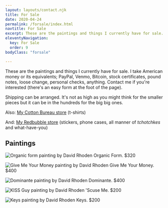 ```yaml
---
layout: layouts/contact.njk
title: For Sale
date: 2020-04-24
permalink: /forsale/index.html
navtitle: For Sale
excerpt: These are the paintings and things I currently have for sale.
eleventyNavigation:
  key: For Sale
  order: 9
bodyClass: "forsale"

---
```


These are the paintings and things I currently have for sale. I take American money or its equivalents; PayPal, Venmo, Bitcoin, stock certificates, pound notes, loose change, personal checks, anything. Contact me if you're interested (there's an easy form at the foot of the page).

Shipping can be arranged. It's not as high as you might think for the smaller pieces but it can be in the hundreds for the big big ones.

Also: [My Cotton Bureau store](https://cottonbureau.com/people/david-rhoden) (t-shirts)

And: [My Redbubble store](https://www.redbubble.com/people/davidrhoden/shop) (stickers, phone cases, all manner of _tchotchkes_ and what-have-you)

## Paintings

![Organic form painting by David Rhoden](/static/img/paintings/organicform5-chromeyellow-sq.jpg?nf_resize=fit&w=640)
Organic Form. $320
 
![Give Me Your Money painting by David Rhoden](/static/img/paintings/Give-Me-Your-Money.jpg?nf_resize=fit&w=640)
Give Me Your Money. $400

![Dominante painting by David Rhoden](/static/img/paintings/dominanteatbywaterb.jpg?nf_resize=fit&w=640)
Dominante. $400

![KISS Guy painting by David Rhoden](/static/img/paintings/kissguy.jpg?nf_resize=fit&w=640)
'Scuse Me. $200

![Keys painting by David Rhoden](/static/img/paintings/keys1200.jpg?nf_resize=fit&w=640)
Keys. $200
